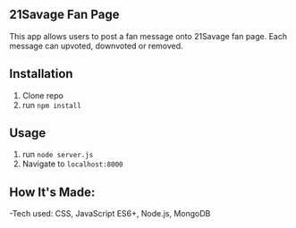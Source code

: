 ## 21Savage Fan Page

This app allows users to post a fan message onto 21Savage fan page. Each message can upvoted, downvoted or removed. 

## Installation

1. Clone repo
2. run `npm install`

## Usage

1. run `node server.js`
2. Navigate to `localhost:8000`

## How It's Made:
-Tech used: CSS, JavaScript ES6+, Node.js, MongoDB

